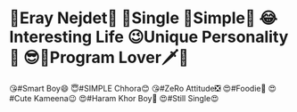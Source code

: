 # 💜Eray Nejdet💜 👑Single 🚫Simple🚫 😂Interesting Life 😉Unique Personality 🍰 😎🔫Program Lover🗡💖
😘#Smart Boy😄
😇#SIMPLE Chhora😊
😘#ZeRo Attitude❎
😍#Foodie🍕
😍#Cute Kameena😉
😍#Haram Khor Boy👿
😍#Still Single😍

